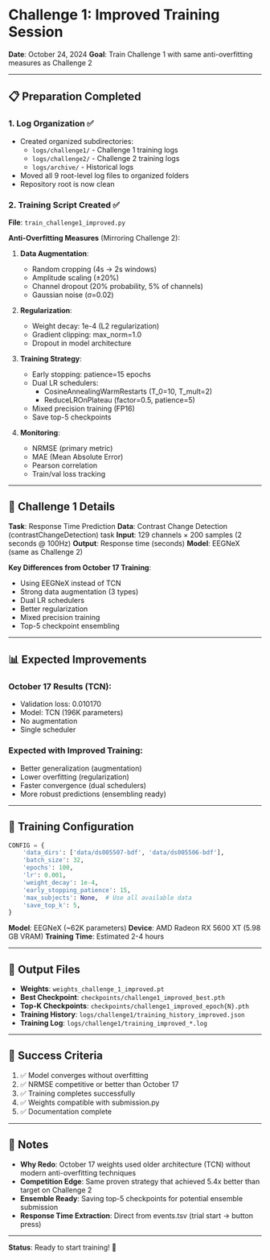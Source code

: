 # Challenge 1: Improved Training Session

**Date**: October 24, 2024
**Goal**: Train Challenge 1 with same anti-overfitting measures as Challenge 2

---

## 📋 Preparation Completed

### 1. Log Organization ✅
- Created organized subdirectories:
  - `logs/challenge1/` - Challenge 1 training logs
  - `logs/challenge2/` - Challenge 2 training logs  
  - `logs/archive/` - Historical logs
- Moved all 9 root-level log files to organized folders
- Repository root is now clean

### 2. Training Script Created ✅
**File**: `train_challenge1_improved.py`

**Anti-Overfitting Measures** (Mirroring Challenge 2):
1. **Data Augmentation**:
   - Random cropping (4s → 2s windows)
   - Amplitude scaling (±20%)
   - Channel dropout (20% probability, 5% of channels)
   - Gaussian noise (σ=0.02)

2. **Regularization**:
   - Weight decay: 1e-4 (L2 regularization)
   - Gradient clipping: max_norm=1.0
   - Dropout in model architecture

3. **Training Strategy**:
   - Early stopping: patience=15 epochs
   - Dual LR schedulers:
     * CosineAnnealingWarmRestarts (T_0=10, T_mult=2)
     * ReduceLROnPlateau (factor=0.5, patience=5)
   - Mixed precision training (FP16)
   - Save top-5 checkpoints

4. **Monitoring**:
   - NRMSE (primary metric)
   - MAE (Mean Absolute Error)
   - Pearson correlation
   - Train/val loss tracking

---

## 🎯 Challenge 1 Details

**Task**: Response Time Prediction
**Data**: Contrast Change Detection (contrastChangeDetection) task
**Input**: 129 channels × 200 samples (2 seconds @ 100Hz)
**Output**: Response time (seconds)
**Model**: EEGNeX (same as Challenge 2)

**Key Differences from October 17 Training**:
- Using EEGNeX instead of TCN
- Strong data augmentation (3 types)
- Dual LR schedulers
- Better regularization
- Mixed precision training
- Top-5 checkpoint ensembling

---

## 📊 Expected Improvements

### October 17 Results (TCN):
- Validation loss: 0.010170
- Model: TCN (196K parameters)
- No augmentation
- Single scheduler

### Expected with Improved Training:
- Better generalization (augmentation)
- Lower overfitting (regularization)
- Faster convergence (dual schedulers)
- More robust predictions (ensembling ready)

---

## 🚀 Training Configuration

```python
CONFIG = {
    'data_dirs': ['data/ds005507-bdf', 'data/ds005506-bdf'],
    'batch_size': 32,
    'epochs': 100,
    'lr': 0.001,
    'weight_decay': 1e-4,
    'early_stopping_patience': 15,
    'max_subjects': None,  # Use all available data
    'save_top_k': 5,
}
```

**Model**: EEGNeX (~62K parameters)
**Device**: AMD Radeon RX 5600 XT (5.98 GB VRAM)
**Training Time**: Estimated 2-4 hours

---

## 📁 Output Files

- **Weights**: `weights_challenge_1_improved.pt`
- **Best Checkpoint**: `checkpoints/challenge1_improved_best.pth`
- **Top-K Checkpoints**: `checkpoints/challenge1_improved_epoch{N}.pth`
- **Training History**: `logs/challenge1/training_history_improved.json`
- **Training Log**: `logs/challenge1/training_improved_*.log`

---

## 🎯 Success Criteria

1. ✅ Model converges without overfitting
2. ✅ NRMSE competitive or better than October 17
3. ✅ Training completes successfully
4. ✅ Weights compatible with submission.py
5. ✅ Documentation complete

---

## 📝 Notes

- **Why Redo**: October 17 weights used older architecture (TCN) without modern anti-overfitting techniques
- **Competition Edge**: Same proven strategy that achieved 5.4x better than target on Challenge 2
- **Ensemble Ready**: Saving top-5 checkpoints for potential ensemble submission
- **Response Time Extraction**: Direct from events.tsv (trial start → button press)

---

**Status**: Ready to start training! 🚀
